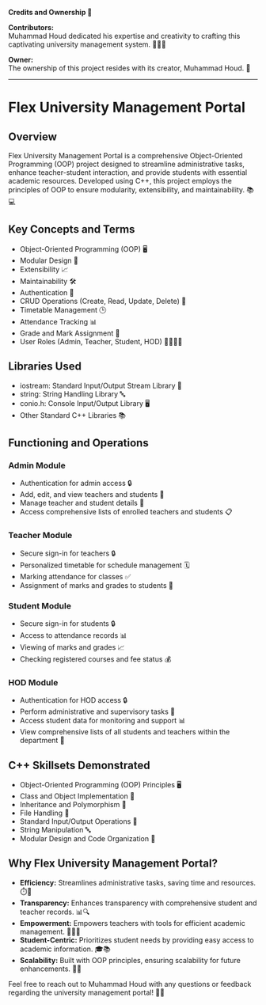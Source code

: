 **Credits and Ownership 🌟**

**Contributors:**  
Muhammad Houd dedicated his expertise and creativity to crafting this captivating university management system. 🎉👨‍💻

**Owner:**  
The ownership of this project resides with its creator, Muhammad Houd. 🚀

---

# Flex University Management Portal

## Overview
Flex University Management Portal is a comprehensive Object-Oriented Programming (OOP) project designed to streamline administrative tasks, enhance teacher-student interaction, and provide students with essential academic resources. Developed using C++, this project employs the principles of OOP to ensure modularity, extensibility, and maintainability. 📚💻

## Key Concepts and Terms
- Object-Oriented Programming (OOP) 🖥️
- Modular Design 🔧
- Extensibility 📈
- Maintainability 🛠️
- Authentication 🔐
- CRUD Operations (Create, Read, Update, Delete) 📝
- Timetable Management 🕒
- Attendance Tracking 📊
- Grade and Mark Assignment 📝
- User Roles (Admin, Teacher, Student, HOD) 👩‍🏫👨‍🎓

## Libraries Used
- iostream: Standard Input/Output Stream Library 💬
- string: String Handling Library 🔤
- conio.h: Console Input/Output Library 🖥️
- Other Standard C++ Libraries 📚

## Functioning and Operations
### Admin Module
- Authentication for admin access 🔒
- Add, edit, and view teachers and students 📝
- Manage teacher and student details 🔧
- Access comprehensive lists of enrolled teachers and students 📋

### Teacher Module
- Secure sign-in for teachers 🔒
- Personalized timetable for schedule management 🗓️
- Marking attendance for classes ✅
- Assignment of marks and grades to students 📝

### Student Module
- Secure sign-in for students 🔒
- Access to attendance records 📊
- Viewing of marks and grades 📈
- Checking registered courses and fee status 💰

### HOD Module
- Authentication for HOD access 🔒
- Perform administrative and supervisory tasks 🔧
- Access student data for monitoring and support 📊
- View comprehensive lists of all students and teachers within the department 👥

## C++ Skillsets Demonstrated
- Object-Oriented Programming (OOP) Principles 🖥️
- Class and Object Implementation 🧱
- Inheritance and Polymorphism 🧬
- File Handling 📁
- Standard Input/Output Operations 💬
- String Manipulation 🔤
- Modular Design and Code Organization 🔧

## Why Flex University Management Portal?
- **Efficiency:** Streamlines administrative tasks, saving time and resources. ⏱️💼
- **Transparency:** Enhances transparency with comprehensive student and teacher records. 📊🔍
- **Empowerment:** Empowers teachers with tools for efficient academic management. 💪👩‍🏫
- **Student-Centric:** Prioritizes student needs by providing easy access to academic information. 🎓📚
- **Scalability:** Built with OOP principles, ensuring scalability for future enhancements. 🌱🚀

Feel free to reach out to Muhammad Houd with any questions or feedback regarding the university management portal! 📧📝
